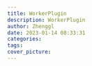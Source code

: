 ```yaml
---
title: WorkerPlugin
description: WorkerPlugin
author: Zhenggl
date: 2023-01-14 08:33:31
categories:
tags:
cover_picture:
---
```

